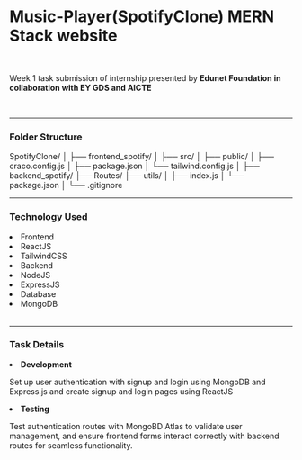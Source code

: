 <H1>Music-Player(SpotifyClone) MERN Stack website</H1>
<br>
<p>Week 1 task submission of internship presented by <b>Edunet Foundation in collaboration with EY GDS and AICTE</b></p>
<br>
<hr>

<h3>Folder Structure</h3>
SpotifyClone/
│
├── frontend_spotify/
│       ├── src/
│       ├── public/
│       ├── craco.config.js
│       ├── package.json
│       └── tailwind.config.js
│
├── backend_spotify/
    ├── Routes/
    ├── utils/
│   ├── index.js
│   └── package.json
│
└── .gitignore

<br>
<hr>

<h3>Technology Used</h3>
<li>Frontend</li>
<li>ReactJS</li>
<li>TailwindCSS</li>
<li>Backend</li>
<li>NodeJS</li>
<li>ExpressJS</li>
<li>Database</li>
<li>MongoDB</li>


<br>
<hr>

<h3>Task Details</h3>
<li><b>Development</b></li>
<p>Set up user authentication with signup and login using MongoDB and Express.js and create signup and login pages using ReactJS</p>
<li><b>Testing</b></li>
<p> Test authentication routes with MongoBD Atlas to validate user management, and ensure frontend forms interact correctly with backend routes for seamless functionality.</p>
